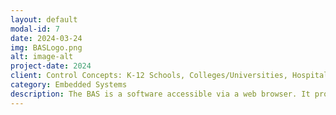 ```yaml
---
layout: default
modal-id: 7
date: 2024-03-24
img: BASLogo.png
alt: image-alt
project-date: 2024
client: Control Concepts: K-12 Schools, Colleges/Universities, Hospitals, and more.
category: Embedded Systems
description: The BAS is a software accessible via a web browser. It provides building owners with real-time controls over several types of equipment including, but not limited to HVAC, Lighting, Fire/Smoke, Power/Water/Gas Meters, Security, and more.
---
```

